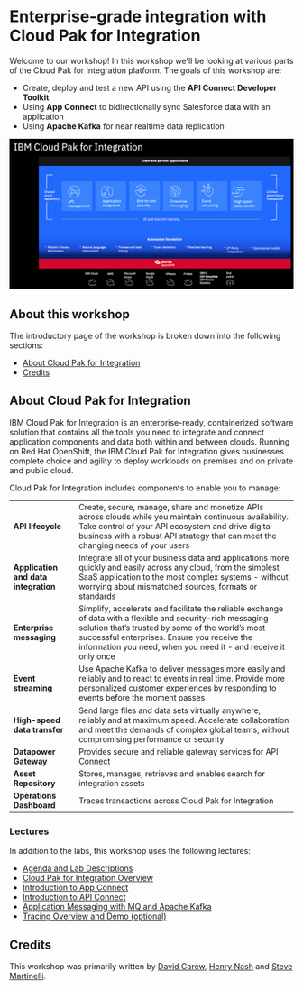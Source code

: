 # Enterprise-grade integration with Cloud Pak for Integration

Welcome to our workshop! In this workshop we'll be looking at various parts of the Cloud Pak for Integration platform. The goals of this workshop are:

* Create, deploy and test a new API using the **API Connect Developer Toolkit**
* Using **App Connect**  to bidirectionally sync  Salesforce data with an application
* Using **Apache Kafka** for near realtime data replication

![Cloud Pak for Integration](assets/images/cp4int.png)

## About this workshop

The introductory page of the workshop is broken down into the following sections:

* [About Cloud Pak for Integration](#about-cloud-pak-for-integration)
* [Credits](#credits)

## About Cloud Pak for Integration

IBM Cloud Pak for Integration is an enterprise-ready, containerized software solution that contains all the tools you need to integrate and connect application components and data both within and between clouds. Running on Red Hat OpenShift, the IBM Cloud Pak for Integration gives businesses complete choice and agility to deploy workloads on premises and on private and public cloud.

Cloud Pak for Integration includes components to enable you to manage:

|   |   |
| - | - |
| **API lifecycle** | Create, secure, manage, share and monetize APIs across clouds while you maintain continuous availability. Take control of your API ecosystem and drive digital business with a robust API strategy that can meet the changing needs of your users |
| **Application and data integration** | Integrate all of your business data and applications more quickly and easily across any cloud, from the simplest SaaS application to the most complex systems - without worrying about mismatched sources, formats or standards |
| **Enterprise messaging** | Simplify, accelerate and facilitate the reliable exchange of data with a flexible and security-rich messaging solution that’s trusted by some of the world’s most successful enterprises. Ensure you receive the information you need, when you need it - and receive it only once |
| **Event streaming** | Use Apache Kafka to deliver messages more easily and reliably and to react to events in real time. Provide more personalized customer experiences by responding to events before the moment passes |
| **High-speed data transfer** | Send large files and data sets virtually anywhere, reliably and at maximum speed. Accelerate collaboration and meet the demands of complex global teams, without compromising performance or security |
| **Datapower Gateway** | Provides secure and reliable gateway services for API Connect |
| **Asset Repository** | Stores, manages, retrieves and enables search for integration assets |
| **Operations Dashboard** | Traces transactions across Cloud Pak for Integration |

### Lectures

In addition to the labs, this workshop uses the following lectures:

* [Agenda and Lab Descriptions](https://ibm.box.com/s/k470n4ofiw4m2i704jdgxlndz4jx9iz4)
* [Cloud Pak for Integration Overview](https://ibm.box.com/s/9ahekzd9x70z7f3f6ke0f11h9mudyydi)
* [Introduction to App Connect](https://ibm.box.com/s/bsnetb2owhyxlh746g2bibrc58v4ar5v)
* [Introduction to API Connect](https://ibm.box.com/s/67foj5ed7csky8hm897jz8jjnk1somv3)
* [Application Messaging with MQ and Apache Kafka](https://ibm.box.com/s/c82dw42e3x4ose3ci8udx60olihv2e6m)
* [Tracing Overview and Demo (optional)](https://ibm.box.com/s/22u19i5axm0yp5u7jh7lgl3nvft0m577)

## Credits

This workshop was primarily written by [David Carew](https://github.com/djccarew), [Henry Nash](https://github.com/henrynash) and [Steve Martinelli](https://github.com/stevemar).
